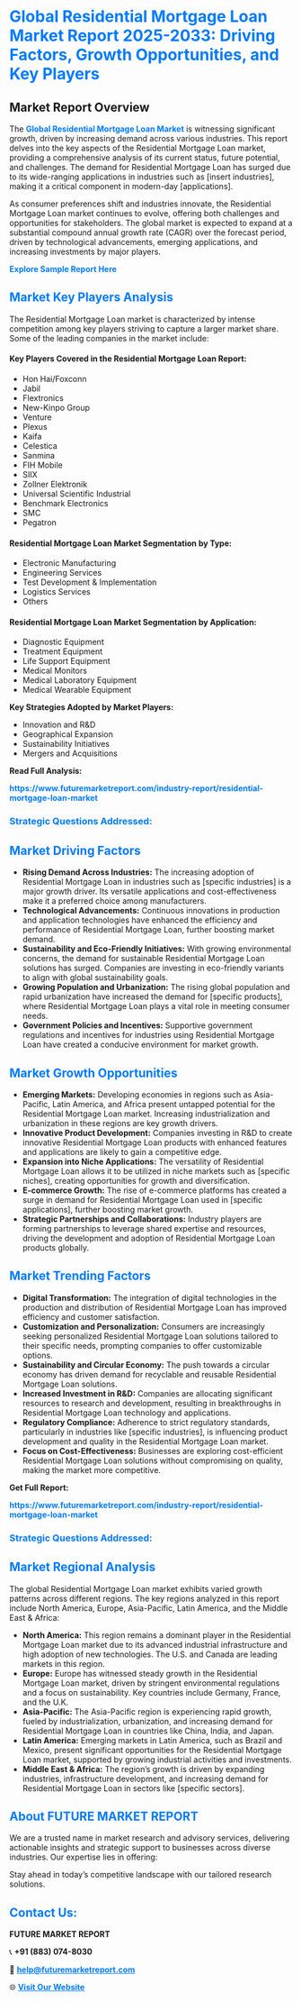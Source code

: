 <h1 style="color: #007BFF;">Global Residential Mortgage Loan Market Report 2025-2033: Driving Factors, Growth Opportunities, and Key Players</h1>

<section id="overview">
<h2>Market Report Overview</h2>
<p>The <a href="https://www.futuremarketreport.com/industry-report/residential-mortgage-loan-market" style="color: #007BFF; text-decoration: none;"><strong>Global Residential Mortgage Loan Market</strong></a> is witnessing significant growth, driven by increasing demand across various industries. This report delves into the key aspects of the Residential Mortgage Loan market, providing a comprehensive analysis of its current status, future potential, and challenges. The demand for Residential Mortgage Loan has surged due to its wide-ranging applications in industries such as [insert industries], making it a critical component in modern-day [applications].</p>
<p>As consumer preferences shift and industries innovate, the Residential Mortgage Loan market continues to evolve, offering both challenges and opportunities for stakeholders. The global market is expected to expand at a substantial compound annual growth rate (CAGR) over the forecast period, driven by technological advancements, emerging applications, and increasing investments by major players.</p>
</section>

<section id="overview">
<p><a href="https://www.futuremarketreport.com/request-sample/reportId=35034" style="color: #007BFF; text-decoration: none;"><strong>Explore Sample Report Here</strong></a></p>
</section>

<section id="key-players">
<h2 style="color: #007BFF;">Market Key Players Analysis</h2>
<p>The Residential Mortgage Loan market is characterized by intense competition among key players striving to capture a larger market share. Some of the leading companies in the market include:</p>
<h4>Key Players Covered in the Residential Mortgage Loan Report:</h4>
<ul><li>Hon Hai/Foxconn</li><li>Jabil</li><li>Flextronics</li><li>New-Kinpo Group</li><li>Venture</li><li>Plexus</li><li>Kaifa</li><li>Celestica</li><li>Sanmina</li><li>FIH Mobile</li><li>SIIX</li><li>Zollner Elektronik</li><li>Universal Scientific Industrial</li><li>Benchmark Electronics</li><li>SMC</li><li>Pegatron</li></ul>
<h4>Residential Mortgage Loan Market Segmentation by Type:</h4>
<ul><li>Electronic Manufacturing</li><li>Engineering Services</li><li>Test Development &amp; Implementation</li><li>Logistics Services</li><li>Others</li></ul>

<h4>Residential Mortgage Loan Market Segmentation by Application:</h4>
<ul><li>Diagnostic Equipment</li><li>Treatment Equipment</li><li>Life Support Equipment</li><li>Medical Monitors</li><li>Medical Laboratory Equipment</li><li>Medical Wearable Equipment</li></ul>
<p><strong>Key Strategies Adopted by Market Players:</strong></p>
<ul>
<li>Innovation and R&D</li>
<li>Geographical Expansion</li>
<li>Sustainability Initiatives</li>
<li>Mergers and Acquisitions</li>
</ul>
</section>

<section>
<p><strong>Read Full Analysis: </strong></p><a href="https://www.futuremarketreport.com/industry-report/residential-mortgage-loan-market" style="color: #007BFF; text-decoration: none;"><strong>https://www.futuremarketreport.com/industry-report/residential-mortgage-loan-market</strong></a>
<h3 style="color: #007BFF;">Strategic Questions Addressed:</h3>
</section>

<section id="driving-factors">
<h2 style="color: #007BFF;">Market Driving Factors</h2>
<ul>
<li><strong>Rising Demand Across Industries:</strong> The increasing adoption of Residential Mortgage Loan in industries such as [specific industries] is a major growth driver. Its versatile applications and cost-effectiveness make it a preferred choice among manufacturers.</li>
<li><strong>Technological Advancements:</strong> Continuous innovations in production and application technologies have enhanced the efficiency and performance of Residential Mortgage Loan, further boosting market demand.</li>
<li><strong>Sustainability and Eco-Friendly Initiatives:</strong> With growing environmental concerns, the demand for sustainable Residential Mortgage Loan solutions has surged. Companies are investing in eco-friendly variants to align with global sustainability goals.</li>
<li><strong>Growing Population and Urbanization:</strong> The rising global population and rapid urbanization have increased the demand for [specific products], where Residential Mortgage Loan plays a vital role in meeting consumer needs.</li>
<li><strong>Government Policies and Incentives:</strong> Supportive government regulations and incentives for industries using Residential Mortgage Loan have created a conducive environment for market growth.</li>
</ul>
</section>

<section id="growth-opportunities">
<h2 style="color: #007BFF;">Market Growth Opportunities</h2>
<ul>
<li><strong>Emerging Markets:</strong> Developing economies in regions such as Asia-Pacific, Latin America, and Africa present untapped potential for the Residential Mortgage Loan market. Increasing industrialization and urbanization in these regions are key growth drivers.</li>
<li><strong>Innovative Product Development:</strong> Companies investing in R&D to create innovative Residential Mortgage Loan products with enhanced features and applications are likely to gain a competitive edge.</li>
<li><strong>Expansion into Niche Applications:</strong> The versatility of Residential Mortgage Loan allows it to be utilized in niche markets such as [specific niches], creating opportunities for growth and diversification.</li>
<li><strong>E-commerce Growth:</strong> The rise of e-commerce platforms has created a surge in demand for Residential Mortgage Loan used in [specific applications], further boosting market growth.</li>
<li><strong>Strategic Partnerships and Collaborations:</strong> Industry players are forming partnerships to leverage shared expertise and resources, driving the development and adoption of Residential Mortgage Loan products globally.</li>
</ul>
</section>

<section id="trending-factors">
<h2 style="color: #007BFF;">Market Trending Factors</h2>
<ul>
<li><strong>Digital Transformation:</strong> The integration of digital technologies in the production and distribution of Residential Mortgage Loan has improved efficiency and customer satisfaction.</li>
<li><strong>Customization and Personalization:</strong> Consumers are increasingly seeking personalized Residential Mortgage Loan solutions tailored to their specific needs, prompting companies to offer customizable options.</li>
<li><strong>Sustainability and Circular Economy:</strong> The push towards a circular economy has driven demand for recyclable and reusable Residential Mortgage Loan solutions.</li>
<li><strong>Increased Investment in R&D:</strong> Companies are allocating significant resources to research and development, resulting in breakthroughs in Residential Mortgage Loan technology and applications.</li>
<li><strong>Regulatory Compliance:</strong> Adherence to strict regulatory standards, particularly in industries like [specific industries], is influencing product development and quality in the Residential Mortgage Loan market.</li>
<li><strong>Focus on Cost-Effectiveness:</strong> Businesses are exploring cost-efficient Residential Mortgage Loan solutions without compromising on quality, making the market more competitive.</li>
</ul>
</section>

<section>
<p><strong>Get Full Report: </strong></p><a href="https://www.futuremarketreport.com/industry-report/residential-mortgage-loan-market" style="color: #007BFF; text-decoration: none;"><strong>https://www.futuremarketreport.com/industry-report/residential-mortgage-loan-market</strong></a>
<h3 style="color: #007BFF;">Strategic Questions Addressed:</h3>
</section>


<section id="regional-analysis">
<h2 style="color: #007BFF;">Market Regional Analysis</h2>
<p>The global Residential Mortgage Loan market exhibits varied growth patterns across different regions. The key regions analyzed in this report include North America, Europe, Asia-Pacific, Latin America, and the Middle East & Africa:</p>
<ul>
<li><strong>North America:</strong> This region remains a dominant player in the Residential Mortgage Loan market due to its advanced industrial infrastructure and high adoption of new technologies. The U.S. and Canada are leading markets in this region.</li>
<li><strong>Europe:</strong> Europe has witnessed steady growth in the Residential Mortgage Loan market, driven by stringent environmental regulations and a focus on sustainability. Key countries include Germany, France, and the U.K.</li>
<li><strong>Asia-Pacific:</strong> The Asia-Pacific region is experiencing rapid growth, fueled by industrialization, urbanization, and increasing demand for Residential Mortgage Loan in countries like China, India, and Japan.</li>
<li><strong>Latin America:</strong> Emerging markets in Latin America, such as Brazil and Mexico, present significant opportunities for the Residential Mortgage Loan market, supported by growing industrial activities and investments.</li>
<li><strong>Middle East & Africa:</strong> The region’s growth is driven by expanding industries, infrastructure development, and increasing demand for Residential Mortgage Loan in sectors like [specific sectors].</li>
</ul>
</section>

<footer>
<h2 style="color: #007BFF;">About FUTURE MARKET REPORT</h2>
<p>We are a trusted name in market research and advisory services, delivering actionable insights and strategic support to businesses across diverse industries. Our expertise lies in offering:</p>

<p>Stay ahead in today’s competitive landscape with our tailored research solutions.</p>

<h2 style="color: #007BFF;">Contact Us:</h2>
<p><strong>FUTURE MARKET REPORT</strong></p>
<p>📞 <strong>+91 (883) 074-8030</strong></p>
<p>📧 <strong><a href="mailto:help@futuremarketreport.com" style="color: #007BFF;">help@futuremarketreport.com</a></strong></p>
<p>🌐 <strong><a href="https://www.futuremarketreport.com/" style="color: #007BFF;">Visit Our Website</a></strong></p>
</footer>